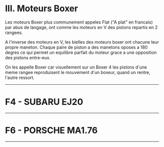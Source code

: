 # III. Moteurs Boxer

Les moteurs Boxer plus communement appeles Flat ("A plat" en francais) par abus de langage, ont comme les moteurs en V des pistons repartis en 2 rangees.

A l'inverse des moteurs en V, les bielles des moteurs boxer ont chacune leur propre maneton. Chaque paire de piston a des manetons oposes a 180 degres ce qui permet un equilibre parfait du moteur grace a une opposition des pistons entre-eux.

On les appelle Boxer car visuellement sur un Boxer 4 les pistons d'une meme rangee reproduisent le mouvement d'un boxeur, quand un rentre, l'autre ressort.

-----

# F4 - SUBARU EJ20

-----

# F6 - PORSCHE MA1.76

-----